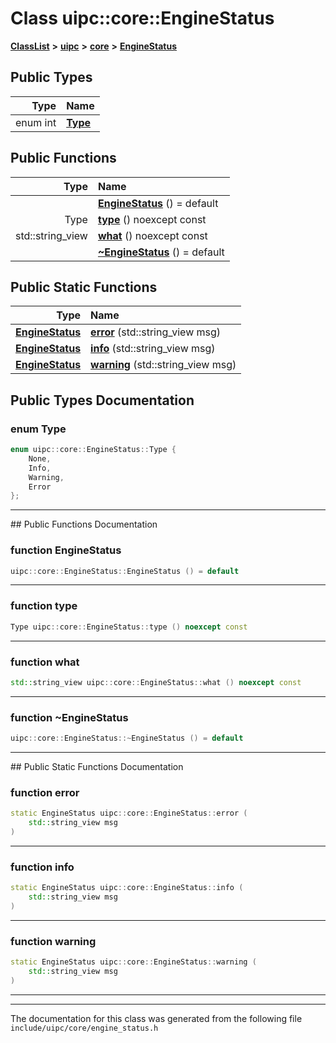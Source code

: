 

# Class uipc::core::EngineStatus



[**ClassList**](annotated.md) **>** [**uipc**](namespaceuipc.md) **>** [**core**](namespaceuipc_1_1core.md) **>** [**EngineStatus**](classuipc_1_1core_1_1_engine_status.md)






















## Public Types

| Type | Name |
| ---: | :--- |
| enum int | [**Type**](#enum-type)  <br> |




















## Public Functions

| Type | Name |
| ---: | :--- |
|   | [**EngineStatus**](#function-enginestatus) () = default<br> |
|  Type | [**type**](#function-type) () noexcept const<br> |
|  std::string\_view | [**what**](#function-what) () noexcept const<br> |
|   | [**~EngineStatus**](#function-enginestatus) () = default<br> |


## Public Static Functions

| Type | Name |
| ---: | :--- |
|  [**EngineStatus**](classuipc_1_1core_1_1_engine_status.md) | [**error**](#function-error) (std::string\_view msg) <br> |
|  [**EngineStatus**](classuipc_1_1core_1_1_engine_status.md) | [**info**](#function-info) (std::string\_view msg) <br> |
|  [**EngineStatus**](classuipc_1_1core_1_1_engine_status.md) | [**warning**](#function-warning) (std::string\_view msg) <br> |


























## Public Types Documentation




### enum Type 

```C++
enum uipc::core::EngineStatus::Type {
    None,
    Info,
    Warning,
    Error
};
```




<hr>
## Public Functions Documentation




### function EngineStatus 

```C++
uipc::core::EngineStatus::EngineStatus () = default
```




<hr>



### function type 

```C++
Type uipc::core::EngineStatus::type () noexcept const
```




<hr>



### function what 

```C++
std::string_view uipc::core::EngineStatus::what () noexcept const
```




<hr>



### function ~EngineStatus 

```C++
uipc::core::EngineStatus::~EngineStatus () = default
```




<hr>
## Public Static Functions Documentation




### function error 

```C++
static EngineStatus uipc::core::EngineStatus::error (
    std::string_view msg
) 
```




<hr>



### function info 

```C++
static EngineStatus uipc::core::EngineStatus::info (
    std::string_view msg
) 
```




<hr>



### function warning 

```C++
static EngineStatus uipc::core::EngineStatus::warning (
    std::string_view msg
) 
```




<hr>

------------------------------
The documentation for this class was generated from the following file `include/uipc/core/engine_status.h`

